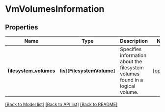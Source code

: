 # VmVolumesInformation

## Properties
Name | Type | Description | Notes
------------ | ------------- | ------------- | -------------
**filesystem_volumes** | [**list[FilesystemVolume]**](FilesystemVolume.md) | Specifies information about the filesystem volumes found in a logical volume. | [optional] 

[[Back to Model list]](../README.md#documentation-for-models) [[Back to API list]](../README.md#documentation-for-api-endpoints) [[Back to README]](../README.md)


